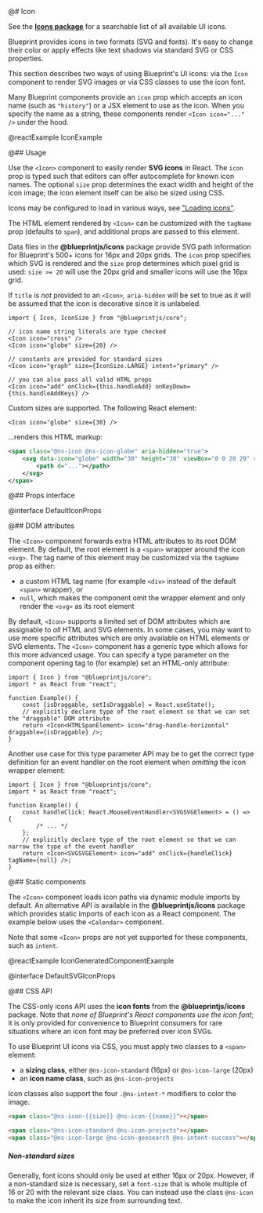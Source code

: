 @# Icon

<div class="@ns-callout @ns-intent-primary @ns-icon-info-sign">

See the [**Icons package**](#icons) for a searchable list of all available UI icons.

</div>

Blueprint provides icons in two formats (SVG and fonts). It's easy to change their color
or apply effects like text shadows via standard SVG or CSS properties.

This section describes two ways of using Blueprint's UI icons:
via the `Icon` component to render SVG images or via CSS classes to use the icon font.

Many Blueprint components provide an `icon` prop which accepts an icon name
(such as `"history"`) or a JSX element to use as the icon. When you specify
the name as a string, these components render `<Icon icon="..." />` under the hood.

@reactExample IconExample

@## Usage

Use the `<Icon>` component to easily render **SVG icons** in React. The `icon`
prop is typed such that editors can offer autocomplete for known icon names. The
optional `size` prop determines the exact width and height of the icon
image; the icon element itself can be also be sized using CSS.

<div class="@ns-callout @ns-intent-primary @ns-icon-info-sign">

Icons may be configured to load in various ways, see ["Loading icons"](#icons/loading-icons).

</div>

The HTML element rendered by `<Icon>` can be customized with the `tagName` prop
(defaults to `span`), and additional props are passed to this element.

Data files in the **@blueprintjs/icons** package provide SVG path information
for Blueprint's 500+ icons for 16px and 20px grids. The `icon` prop specifies
which SVG is rendered and the `size` prop determines which pixel grid is used:
`size >= 20` will use the 20px grid and smaller icons will use the 16px grid.

If `title` is _not_ provided to an `<Icon>`, `aria-hidden` will be set to true as
it will be assumed that the icon is decorative since it is unlabeled.

```tsx
import { Icon, IconSize } from "@blueprintjs/core";

// icon name string literals are type checked
<Icon icon="cross" />
<Icon icon="globe" size={20} />

// constants are provided for standard sizes
<Icon icon="graph" size={IconSize.LARGE} intent="primary" />

// you can also pass all valid HTML props
<Icon icon="add" onClick={this.handleAdd} onKeyDown={this.handleAddKeys} />
```

Custom sizes are supported. The following React element:

```tsx
<Icon icon="globe" size={30} />
```

...renders this HTML markup:

```xml
<span class="@ns-icon @ns-icon-globe" aria-hidden="true">
    <svg data-icon="globe" width="30" height="30" viewBox="0 0 20 20" role="img">
        <path d="..."></path>
    </svg>
</span>
```

@## Props interface

@interface DefaultIconProps

@## DOM attributes

The `<Icon>` component forwards extra HTML attributes to its root DOM element. By default,
the root element is a `<span>` wrapper around the icon `<svg>`. The tag name of this element
may be customized via the `tagName` prop as either:

-   a custom HTML tag name (for example `<div>` instead of the default `<span>` wrapper), or
-   `null`, which makes the component omit the wrapper element and only render the `<svg>` as its root element

By default, `<Icon>` supports a limited set of DOM attributes which are assignable to _all_ HTML and SVG
elements. In some cases, you may want to use more specific attributes which are only available on HTML elements
or SVG elements. The `<Icon>` component has a generic type which allows for this more advanced usage. You can
specify a type parameter on the component opening tag to (for example) set an HTML-only attribute:

```tsx
import { Icon } from "@blueprintjs/core";
import * as React from "react";

function Example() {
    const [isDraggable, setIsDraggable] = React.useState();
    // explicitly declare type of the root element so that we can set the "draggable" DOM attribute
    return <Icon<HTMLSpanElement> icon="drag-handle-horizontal" draggable={isDraggable} />;
}
```

Another use case for this type parameter API may be to get the correct type definition for an event handler
on the root element when _omitting_ the icon wrapper element:

```tsx
import { Icon } from "@blueprintjs/core";
import * as React from "react";

function Example() {
    const handleClick: React.MouseEventHandler<SVGSVGElement> = () => {
        /* ... */
    };
    // explicitly declare type of the root element so that we can narrow the type of the event handler
    return <Icon<SVGSVGElement> icon="add" onClick={handleClick} tagName={null} />;
}
```

@## Static components

The `<Icon>` component loads icon paths via dynamic module imports by default. An alternative API
is available in the **@blueprintjs/icons** package which provides static imports of each icon as
a React component. The example below uses the `<Calendar>` component.

Note that some `<Icon>` props are not yet supported for these components, such as `intent`.

@reactExample IconGeneratedComponentExample

@interface DefaultSVGIconProps

@## CSS API

The CSS-only icons API uses the **icon fonts** from the **@blueprintjs/icons** package.
Note that _none of Blueprint's React components use the icon font_; it is only provided
for convenience to Blueprint consumers for rare situations where an icon font may be
preferred over icon SVGs.

To use Blueprint UI icons via CSS, you must apply two classes to a `<span>` element:

-   a **sizing class**, either `@ns-icon-standard` (16px) or `@ns-icon-large` (20px)
-   an **icon name class**, such as `@ns-icon-projects`

Icon classes also support the four `.@ns-intent-*` modifiers to color the image.

```html
<span class="@ns-icon-{{size}} @ns-icon-{{name}}"></span>

<span class="@ns-icon-standard @ns-icon-projects"></span>
<span class="@ns-icon-large @ns-icon-geosearch @ns-intent-success"></span>
```

<div class="@ns-callout @ns-intent-primary @ns-icon-info-sign @ns-callout-has-body-content">
    <h5 class="@ns-heading">Non-standard sizes</h5>

Generally, font icons should only be used at either 16px or 20px. However, if a non-standard size is
necessary, set a `font-size` that is whole multiple of 16 or 20 with the relevant size class.
You can instead use the class `@ns-icon` to make the icon inherit its size from surrounding text.

</div>
